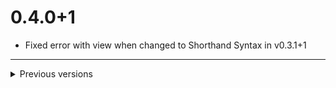 # 0.4.0+1

- Fixed error with view when changed to Shorthand Syntax in v0.3.1+1

---

<details>
<summary>Previous versions</summary>

# 0.3.1+1

- Upgraded to Shorthand Syntax and updated README

# 0.3.0+1

- Added auth guard, equatable, path strategy, only route and neglect route options to the brick

# 0.2.0+1

- Fixes to the brick

# 0.1.0+2

- Updated repository link
# 0.1.0+1

- Initial version of go_router_brick

</details>